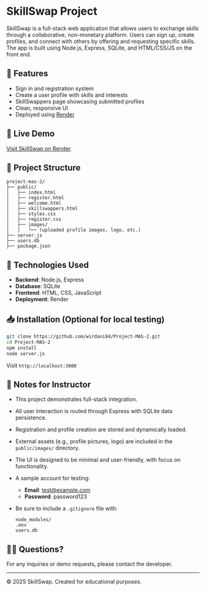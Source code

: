 # SkillSwap Project

SkillSwap is a full-stack web application that allows users to exchange skills through a collaborative, non-monetary platform. Users can sign up, create profiles, and connect with others by offering and requesting specific skills. The app is built using Node.js, Express, SQLite, and HTML/CSS/JS on the front end.

## 🔧 Features

* Sign in and registration system
* Create a user profile with skills and interests
* SkillSwappers page showcasing submitted profiles
* Clean, responsive UI
* Deployed using [Render](https://render.com)

## 🚀 Live Demo

[Visit SkillSwap on Render](https://project-mas-2.onrender.com)

## 📂 Project Structure

```
project-mas-2/
├── public/
│   ├── index.html
│   ├── register.html
│   ├── welcome.html
│   ├── skillswappers.html
│   ├── styles.css
│   ├── register.css
│   ├── images/
│   │   └── (uploaded profile images, logo, etc.)
├── server.js
├── users.db
├── package.json
```

## 🧠 Technologies Used

* **Backend**: Node.js, Express
* **Database**: SQLite
* **Frontend**: HTML, CSS, JavaScript
* **Deployment**: Render

## 📥 Installation (Optional for local testing)

```bash
git clone https://github.com/wirdani84/Project-MAS-2.git
cd Project-MAS-2
npm install
node server.js
```

Visit `http://localhost:3000`

## 🔐 Notes for Instructor

* This project demonstrates full-stack integration.
* All user interaction is routed through Express with SQLite data persistence.
* Registration and profile creation are stored and dynamically loaded.
* External assets (e.g., profile pictures, logo) are included in the `public/images/` directory.
* The UI is designed to be minimal and user-friendly, with focus on functionality.
* A sample account for testing:

  * **Email**: [test@example.com](mailto:test@example.com)
  * **Password**: password123
* Be sure to include a `.gitignore` file with:

  ```
  node_modules/
  .env
  users.db
  ```

## 🙋‍♀️ Questions?

For any inquiries or demo requests, please contact the developer.

---

© 2025 SkillSwap. Created for educational purposes.
